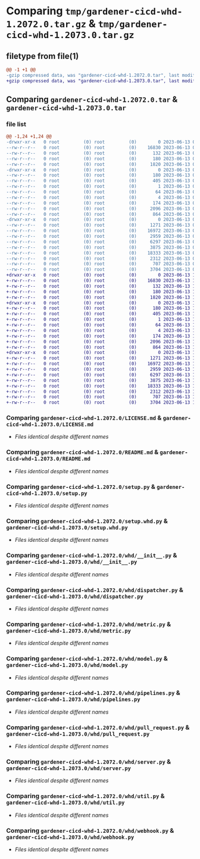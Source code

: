# Comparing `tmp/gardener-cicd-whd-1.2072.0.tar.gz` & `tmp/gardener-cicd-whd-1.2073.0.tar.gz`

## filetype from file(1)

```diff
@@ -1 +1 @@
-gzip compressed data, was "gardener-cicd-whd-1.2072.0.tar", last modified: Tue Jun 13 09:03:47 2023, max compression
+gzip compressed data, was "gardener-cicd-whd-1.2073.0.tar", last modified: Tue Jun 13 13:15:37 2023, max compression
```

## Comparing `gardener-cicd-whd-1.2072.0.tar` & `gardener-cicd-whd-1.2073.0.tar`

### file list

```diff
@@ -1,24 +1,24 @@
-drwxr-xr-x   0 root         (0) root         (0)        0 2023-06-13 09:03:47.643425 gardener-cicd-whd-1.2072.0/
--rw-r--r--   0 root         (0) root         (0)    16830 2023-06-13 09:03:03.000000 gardener-cicd-whd-1.2072.0/LICENSE.md
--rw-r--r--   0 root         (0) root         (0)      132 2023-06-13 09:03:03.000000 gardener-cicd-whd-1.2072.0/NOTICE.md
--rw-r--r--   0 root         (0) root         (0)      180 2023-06-13 09:03:47.643425 gardener-cicd-whd-1.2072.0/PKG-INFO
--rw-r--r--   0 root         (0) root         (0)     1820 2023-06-13 09:03:03.000000 gardener-cicd-whd-1.2072.0/README.md
-drwxr-xr-x   0 root         (0) root         (0)        0 2023-06-13 09:03:47.639425 gardener-cicd-whd-1.2072.0/gardener_cicd_whd.egg-info/
--rw-r--r--   0 root         (0) root         (0)      180 2023-06-13 09:03:47.000000 gardener-cicd-whd-1.2072.0/gardener_cicd_whd.egg-info/PKG-INFO
--rw-r--r--   0 root         (0) root         (0)      405 2023-06-13 09:03:47.000000 gardener-cicd-whd-1.2072.0/gardener_cicd_whd.egg-info/SOURCES.txt
--rw-r--r--   0 root         (0) root         (0)        1 2023-06-13 09:03:47.000000 gardener-cicd-whd-1.2072.0/gardener_cicd_whd.egg-info/dependency_links.txt
--rw-r--r--   0 root         (0) root         (0)       64 2023-06-13 09:03:47.000000 gardener-cicd-whd-1.2072.0/gardener_cicd_whd.egg-info/requires.txt
--rw-r--r--   0 root         (0) root         (0)        4 2023-06-13 09:03:47.000000 gardener-cicd-whd-1.2072.0/gardener_cicd_whd.egg-info/top_level.txt
--rw-r--r--   0 root         (0) root         (0)      174 2023-06-13 09:03:47.643425 gardener-cicd-whd-1.2072.0/setup.cfg
--rw-r--r--   0 root         (0) root         (0)     2096 2023-06-13 09:03:04.000000 gardener-cicd-whd-1.2072.0/setup.py
--rw-r--r--   0 root         (0) root         (0)      864 2023-06-13 09:03:04.000000 gardener-cicd-whd-1.2072.0/setup.whd.py
-drwxr-xr-x   0 root         (0) root         (0)        0 2023-06-13 09:03:47.643425 gardener-cicd-whd-1.2072.0/whd/
--rw-r--r--   0 root         (0) root         (0)     1271 2023-06-13 09:03:04.000000 gardener-cicd-whd-1.2072.0/whd/__init__.py
--rw-r--r--   0 root         (0) root         (0)    16972 2023-06-13 09:03:04.000000 gardener-cicd-whd-1.2072.0/whd/dispatcher.py
--rw-r--r--   0 root         (0) root         (0)     2959 2023-06-13 09:03:04.000000 gardener-cicd-whd-1.2072.0/whd/metric.py
--rw-r--r--   0 root         (0) root         (0)     6297 2023-06-13 09:03:04.000000 gardener-cicd-whd-1.2072.0/whd/model.py
--rw-r--r--   0 root         (0) root         (0)     3875 2023-06-13 09:03:04.000000 gardener-cicd-whd-1.2072.0/whd/pipelines.py
--rw-r--r--   0 root         (0) root         (0)    18333 2023-06-13 09:03:04.000000 gardener-cicd-whd-1.2072.0/whd/pull_request.py
--rw-r--r--   0 root         (0) root         (0)     2312 2023-06-13 09:03:04.000000 gardener-cicd-whd-1.2072.0/whd/server.py
--rw-r--r--   0 root         (0) root         (0)      707 2023-06-13 09:03:04.000000 gardener-cicd-whd-1.2072.0/whd/util.py
--rw-r--r--   0 root         (0) root         (0)     3704 2023-06-13 09:03:04.000000 gardener-cicd-whd-1.2072.0/whd/webhook.py
+drwxr-xr-x   0 root         (0) root         (0)        0 2023-06-13 13:15:37.245252 gardener-cicd-whd-1.2073.0/
+-rw-r--r--   0 root         (0) root         (0)    16830 2023-06-13 13:14:37.000000 gardener-cicd-whd-1.2073.0/LICENSE.md
+-rw-r--r--   0 root         (0) root         (0)      132 2023-06-13 13:14:37.000000 gardener-cicd-whd-1.2073.0/NOTICE.md
+-rw-r--r--   0 root         (0) root         (0)      180 2023-06-13 13:15:37.245252 gardener-cicd-whd-1.2073.0/PKG-INFO
+-rw-r--r--   0 root         (0) root         (0)     1820 2023-06-13 13:14:37.000000 gardener-cicd-whd-1.2073.0/README.md
+drwxr-xr-x   0 root         (0) root         (0)        0 2023-06-13 13:15:37.241252 gardener-cicd-whd-1.2073.0/gardener_cicd_whd.egg-info/
+-rw-r--r--   0 root         (0) root         (0)      180 2023-06-13 13:15:37.000000 gardener-cicd-whd-1.2073.0/gardener_cicd_whd.egg-info/PKG-INFO
+-rw-r--r--   0 root         (0) root         (0)      405 2023-06-13 13:15:37.000000 gardener-cicd-whd-1.2073.0/gardener_cicd_whd.egg-info/SOURCES.txt
+-rw-r--r--   0 root         (0) root         (0)        1 2023-06-13 13:15:37.000000 gardener-cicd-whd-1.2073.0/gardener_cicd_whd.egg-info/dependency_links.txt
+-rw-r--r--   0 root         (0) root         (0)       64 2023-06-13 13:15:37.000000 gardener-cicd-whd-1.2073.0/gardener_cicd_whd.egg-info/requires.txt
+-rw-r--r--   0 root         (0) root         (0)        4 2023-06-13 13:15:37.000000 gardener-cicd-whd-1.2073.0/gardener_cicd_whd.egg-info/top_level.txt
+-rw-r--r--   0 root         (0) root         (0)      174 2023-06-13 13:15:37.245252 gardener-cicd-whd-1.2073.0/setup.cfg
+-rw-r--r--   0 root         (0) root         (0)     2096 2023-06-13 13:14:37.000000 gardener-cicd-whd-1.2073.0/setup.py
+-rw-r--r--   0 root         (0) root         (0)      864 2023-06-13 13:14:37.000000 gardener-cicd-whd-1.2073.0/setup.whd.py
+drwxr-xr-x   0 root         (0) root         (0)        0 2023-06-13 13:15:37.245252 gardener-cicd-whd-1.2073.0/whd/
+-rw-r--r--   0 root         (0) root         (0)     1271 2023-06-13 13:14:37.000000 gardener-cicd-whd-1.2073.0/whd/__init__.py
+-rw-r--r--   0 root         (0) root         (0)    16972 2023-06-13 13:14:37.000000 gardener-cicd-whd-1.2073.0/whd/dispatcher.py
+-rw-r--r--   0 root         (0) root         (0)     2959 2023-06-13 13:14:37.000000 gardener-cicd-whd-1.2073.0/whd/metric.py
+-rw-r--r--   0 root         (0) root         (0)     6297 2023-06-13 13:14:37.000000 gardener-cicd-whd-1.2073.0/whd/model.py
+-rw-r--r--   0 root         (0) root         (0)     3875 2023-06-13 13:14:37.000000 gardener-cicd-whd-1.2073.0/whd/pipelines.py
+-rw-r--r--   0 root         (0) root         (0)    18333 2023-06-13 13:14:37.000000 gardener-cicd-whd-1.2073.0/whd/pull_request.py
+-rw-r--r--   0 root         (0) root         (0)     2312 2023-06-13 13:14:37.000000 gardener-cicd-whd-1.2073.0/whd/server.py
+-rw-r--r--   0 root         (0) root         (0)      707 2023-06-13 13:14:37.000000 gardener-cicd-whd-1.2073.0/whd/util.py
+-rw-r--r--   0 root         (0) root         (0)     3704 2023-06-13 13:14:37.000000 gardener-cicd-whd-1.2073.0/whd/webhook.py
```

### Comparing `gardener-cicd-whd-1.2072.0/LICENSE.md` & `gardener-cicd-whd-1.2073.0/LICENSE.md`

 * *Files identical despite different names*

### Comparing `gardener-cicd-whd-1.2072.0/README.md` & `gardener-cicd-whd-1.2073.0/README.md`

 * *Files identical despite different names*

### Comparing `gardener-cicd-whd-1.2072.0/setup.py` & `gardener-cicd-whd-1.2073.0/setup.py`

 * *Files identical despite different names*

### Comparing `gardener-cicd-whd-1.2072.0/setup.whd.py` & `gardener-cicd-whd-1.2073.0/setup.whd.py`

 * *Files identical despite different names*

### Comparing `gardener-cicd-whd-1.2072.0/whd/__init__.py` & `gardener-cicd-whd-1.2073.0/whd/__init__.py`

 * *Files identical despite different names*

### Comparing `gardener-cicd-whd-1.2072.0/whd/dispatcher.py` & `gardener-cicd-whd-1.2073.0/whd/dispatcher.py`

 * *Files identical despite different names*

### Comparing `gardener-cicd-whd-1.2072.0/whd/metric.py` & `gardener-cicd-whd-1.2073.0/whd/metric.py`

 * *Files identical despite different names*

### Comparing `gardener-cicd-whd-1.2072.0/whd/model.py` & `gardener-cicd-whd-1.2073.0/whd/model.py`

 * *Files identical despite different names*

### Comparing `gardener-cicd-whd-1.2072.0/whd/pipelines.py` & `gardener-cicd-whd-1.2073.0/whd/pipelines.py`

 * *Files identical despite different names*

### Comparing `gardener-cicd-whd-1.2072.0/whd/pull_request.py` & `gardener-cicd-whd-1.2073.0/whd/pull_request.py`

 * *Files identical despite different names*

### Comparing `gardener-cicd-whd-1.2072.0/whd/server.py` & `gardener-cicd-whd-1.2073.0/whd/server.py`

 * *Files identical despite different names*

### Comparing `gardener-cicd-whd-1.2072.0/whd/util.py` & `gardener-cicd-whd-1.2073.0/whd/util.py`

 * *Files identical despite different names*

### Comparing `gardener-cicd-whd-1.2072.0/whd/webhook.py` & `gardener-cicd-whd-1.2073.0/whd/webhook.py`

 * *Files identical despite different names*

